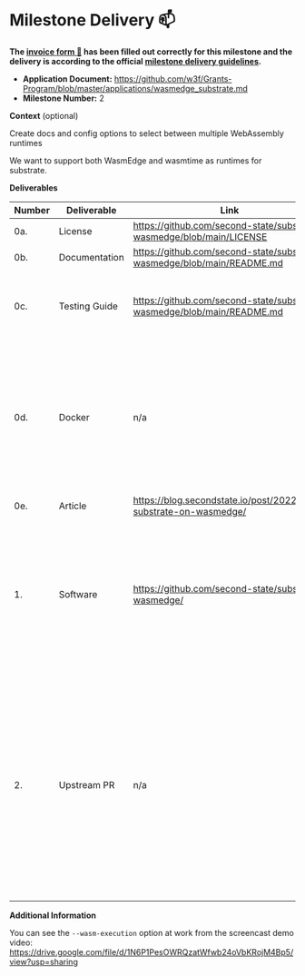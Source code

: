 # Milestone Delivery :mailbox:

**The [invoice form :pencil:](https://docs.google.com/forms/d/e/1FAIpQLSfmNYaoCgrxyhzgoKQ0ynQvnNRoTmgApz9NrMp-hd8mhIiO0A/viewform) has been filled out correctly for this milestone and the delivery is according to the official [milestone delivery guidelines](https://github.com/w3f/Grants-Program/blob/master/docs/milestone-deliverables-guidelines.md).**  

* **Application Document:** https://github.com/w3f/Grants-Program/blob/master/applications/wasmedge_substrate.md
* **Milestone Number:** 2

**Context** (optional)

Create docs and config options to select between multiple WebAssembly runtimes

We want to support both WasmEdge and wasmtime as runtimes for substrate.

**Deliverables**

| Number | Deliverable | Link | Notes |
| ------------- | ------------- | ------------- |------------- |
| 0a. | License | https://github.com/second-state/substrate-wasmedge/blob/main/LICENSE | ...| 
| 0b. | Documentation | https://github.com/second-state/substrate-wasmedge/blob/main/README.md | ...| 
| 0c. | Testing Guide | https://github.com/second-state/substrate-wasmedge/blob/main/README.md | The documentation contains step-by-step guides for testing| 
| 0d. | Docker | n/a | We are using standard cross-platform Substrate build instructions. It should work on all flavors of Linux and Windows. No Docker is needed. | 
| 0e. | Article | https://blog.secondstate.io/post/20220811-substrate-on-wasmedge/ | ...| 
| 1. | Software | https://github.com/second-state/substrate-wasmedge/ | The `--wasm-execution` CLI option in `cargo run` allows us to choose between the two WebAssembly runtime (WasmEdge or wasmtime) for the substrate node. | 
| 2. | Upstream PR | n/a | We would like to get guidance from Substrate developers in terms of whether / how they would like us to contribute back to the upstream Substrate project. We would like to postpone the upstream PR to milestone #3 after this discussion. | 

**Additional Information**

You can see the `--wasm-execution` option at work from the screencast demo video: https://drive.google.com/file/d/1N6P1PesOWRQzatWfwb24oVbKRojM4Bp5/view?usp=sharing
